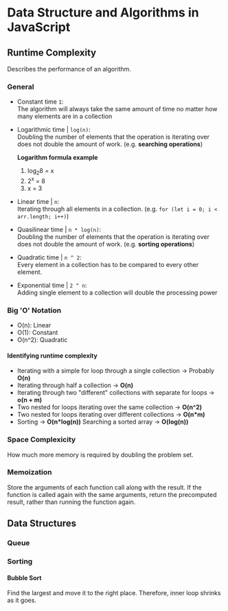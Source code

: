 # Data Structure and Algorithms in JavaScript

## Runtime Complexity
Describes the performance of an algorithm.

### General 
- Constant time `1`:  
The algorithm will always take the same amount of time no matter how many elements are in a collection

- Logarithmic time | `log(n)`:  
Doubling the number of elements that the operation is iterating over does not double the amount of work. (e.g. **searching operations**)

  **Logarithm formula example**  
  1. log<sub>2</sub>8 = x
  2. 2<sup>x</sup> = 8
  3. x = 3

- Linear time | `n`:  
Iterating through all elements in a collection. (e.g. `for (let i = 0; i < arr.length; i++)`)

- Quasilinear time | `n * log(n)`:  
Doubling the number of elements that the operation is iterating over does not double the amount of work. (e.g. **sorting operations**)

- Quadratic time | `n ^ 2`:  
Every element in a collection has to be compared to every other element.

- Exponential time | `2 ^ n`:  
Adding single element to a collection will double the processing power

### Big 'O' Notation
- O(n): Linear
- O(1): Constant
- O(n^2): Quadratic

#### Identifying runtime complexity
- Iterating with a simple for loop through a single collection -> Probably **O(n)**
- Iterating through half a collection -> **O(n)**
- Iterating through two "different" collections with separate for loops -> **o(n + m)**
- Two nested for loops iterating over the same collection -> **O(n^2)**
- Two nested for loops iterating over different collections -> **O(n*m)**
- Sorting -> **O(n*log(n))**
Searching a sorted array -> **O(log(n))**

### Space Complexicity
How much more memory is required by doubling the problem set.

### Memoization
Store the arguments of each function call along with the result. If the function is called again with the same arguments, return the precomputed result, rather than running the function again.

## Data Structures
### Queue

### Sorting
#### Bubble Sort
Find the largest and move it to the right place. Therefore, inner loop shrinks as it goes.